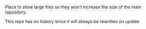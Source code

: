 Place to store large files so they won't increase the size of the main repository.

This repo has no history since it will always be rewritten on update.
